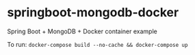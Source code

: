 # springboot-mongodb-docker
Spring Boot + MongoDB + Docker container example


To run:
`docker-compose build --no-cache && docker-compose up`
